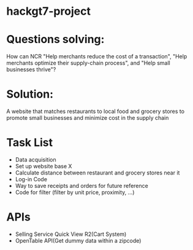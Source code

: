 # hackgt7-project
# Questions solving:
How can NCR "Help merchants reduce the cost of a transaction", 
"Help merchants optimize their supply-chain process", and
"Help small businesses thrive"?
# Solution:
A website that matches restaurants to local food and grocery stores to promote small businesses and minimize cost in the supply chain
# Task List
- Data acquisition
- Set up website base X
- Calculate distance between restaurant and grocery stores near it
- Log-in Code
- Way to save receipts and orders for future reference
- Code for filter (filter by unit price, proximity, ...)
# APIs
- Selling Service Quick View R2(Cart System)
- OpenTable API(Get dummy data within a zipcode)
